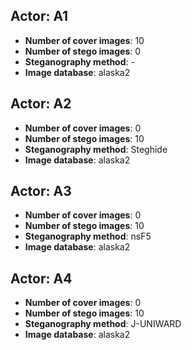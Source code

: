 

## Actor: A1
- **Number of cover images**: 10
- **Number of stego images**: 0
- **Steganography method**: -
- **Image database**: alaska2

## Actor: A2
- **Number of cover images**: 0
- **Number of stego images**: 10
- **Steganography method**: Steghide
- **Image database**: alaska2

## Actor: A3
- **Number of cover images**: 0
- **Number of stego images**: 10
- **Steganography method**: nsF5
- **Image database**: alaska2

## Actor: A4
- **Number of cover images**: 0
- **Number of stego images**: 10
- **Steganography method**: J-UNIWARD
- **Image database**: alaska2





